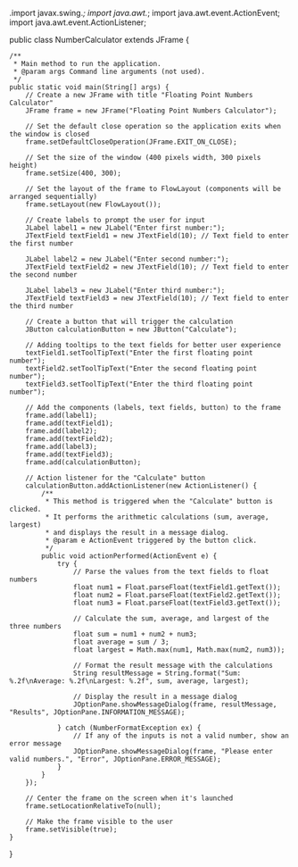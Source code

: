 .import javax.swing.*;
import java.awt.*;
import java.awt.event.ActionEvent;
import java.awt.event.ActionListener;

public class NumberCalculator extends JFrame {

    /**
     * Main method to run the application.
     * @param args Command line arguments (not used).
     */
    public static void main(String[] args) {
        // Create a new JFrame with title "Floating Point Numbers Calculator"
        JFrame frame = new JFrame("Floating Point Numbers Calculator");

        // Set the default close operation so the application exits when the window is closed
        frame.setDefaultCloseOperation(JFrame.EXIT_ON_CLOSE);

        // Set the size of the window (400 pixels width, 300 pixels height)
        frame.setSize(400, 300);

        // Set the layout of the frame to FlowLayout (components will be arranged sequentially)
        frame.setLayout(new FlowLayout());

        // Create labels to prompt the user for input
        JLabel label1 = new JLabel("Enter first number:");
        JTextField textField1 = new JTextField(10); // Text field to enter the first number

        JLabel label2 = new JLabel("Enter second number:");
        JTextField textField2 = new JTextField(10); // Text field to enter the second number

        JLabel label3 = new JLabel("Enter third number:");
        JTextField textField3 = new JTextField(10); // Text field to enter the third number

        // Create a button that will trigger the calculation
        JButton calculationButton = new JButton("Calculate");

        // Adding tooltips to the text fields for better user experience
        textField1.setToolTipText("Enter the first floating point number");
        textField2.setToolTipText("Enter the second floating point number");
        textField3.setToolTipText("Enter the third floating point number");

        // Add the components (labels, text fields, button) to the frame
        frame.add(label1);
        frame.add(textField1);
        frame.add(label2);
        frame.add(textField2);
        frame.add(label3);
        frame.add(textField3);
        frame.add(calculationButton);

        // Action listener for the "Calculate" button
        calculationButton.addActionListener(new ActionListener() {
            /**
             * This method is triggered when the "Calculate" button is clicked.
             * It performs the arithmetic calculations (sum, average, largest) 
             * and displays the result in a message dialog.
             * @param e ActionEvent triggered by the button click.
             */
            public void actionPerformed(ActionEvent e) {
                try {
                    // Parse the values from the text fields to float numbers
                    float num1 = Float.parseFloat(textField1.getText());
                    float num2 = Float.parseFloat(textField2.getText());
                    float num3 = Float.parseFloat(textField3.getText());

                    // Calculate the sum, average, and largest of the three numbers
                    float sum = num1 + num2 + num3;
                    float average = sum / 3;
                    float largest = Math.max(num1, Math.max(num2, num3));

                    // Format the result message with the calculations
                    String resultMessage = String.format("Sum: %.2f\nAverage: %.2f\nLargest: %.2f", sum, average, largest);

                    // Display the result in a message dialog
                    JOptionPane.showMessageDialog(frame, resultMessage, "Results", JOptionPane.INFORMATION_MESSAGE);

                } catch (NumberFormatException ex) {
                    // If any of the inputs is not a valid number, show an error message
                    JOptionPane.showMessageDialog(frame, "Please enter valid numbers.", "Error", JOptionPane.ERROR_MESSAGE);
                }
            }
        });

        // Center the frame on the screen when it's launched
        frame.setLocationRelativeTo(null);

        // Make the frame visible to the user
        frame.setVisible(true);
    }
}

